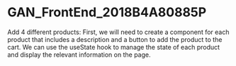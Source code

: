 # GAN_FrontEnd_2018B4A80885P
Add 4 different products:
First, we will need to create a component for each product that includes a description and a button to add the product to the cart. We can use the useState hook to manage the state of each product and display the relevant information on the page.

